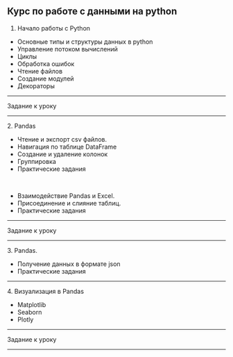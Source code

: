 ## Курс по работе с данными на python

1. Начало работы с Python
* Основные типы и структуры данных в python
* Управление потоком вычислений
* Циклы
* Обработка ошибок
* Чтение файлов
* Создание модулей 
* Декораторы
<hr>
Задание к уроку
<hr>
2. Pandas

* Чтение и экспорт csv файлов.
* Навигация по таблице DataFrame
* Создание и удаление колонок
* Группировка
* Практические задания

<br>

* Взаимодействие Pandas и Excel.
* Присоединение и слияние таблиц.
* Практические задания
<hr>
Задание к уроку
<hr>
3. Pandas. 

* Получение данных в формате json
* Практические задания
<hr>
4. Визуализация в Pandas

* Matplotlib
* Seaborn
* Plotly
<hr>
Задание к уроку
<hr>

